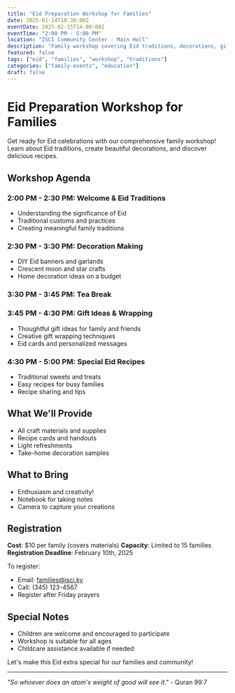 ```yaml
---
title: "Eid Preparation Workshop for Families"
date: 2025-01-24T10:30:00Z
eventDate: 2025-02-15T14:00:00Z
eventTime: "2:00 PM - 5:00 PM"
location: "ISCI Community Center - Main Hall"
description: "Family workshop covering Eid traditions, decorations, gift ideas, and special recipes for the celebration."
featured: false
tags: ["eid", "families", "workshop", "traditions"]
categories: ["family-events", "education"]
draft: false
---
```


# Eid Preparation Workshop for Families

Get ready for Eid celebrations with our comprehensive family workshop! Learn about Eid traditions, create beautiful decorations, and discover delicious recipes.

## Workshop Agenda

### 2:00 PM - 2:30 PM: Welcome & Eid Traditions
- Understanding the significance of Eid
- Traditional customs and practices
- Creating meaningful family traditions

### 2:30 PM - 3:30 PM: Decoration Making
- DIY Eid banners and garlands
- Crescent moon and star crafts
- Home decoration ideas on a budget

### 3:30 PM - 3:45 PM: Tea Break

### 3:45 PM - 4:30 PM: Gift Ideas & Wrapping
- Thoughtful gift ideas for family and friends
- Creative gift wrapping techniques
- Eid cards and personalized messages

### 4:30 PM - 5:00 PM: Special Eid Recipes
- Traditional sweets and treats
- Easy recipes for busy families
- Recipe sharing and tips

## What We'll Provide

- All craft materials and supplies
- Recipe cards and handouts
- Light refreshments
- Take-home decoration samples

## What to Bring

- Enthusiasm and creativity!
- Notebook for taking notes
- Camera to capture your creations

## Registration

**Cost**: $10 per family (covers materials)
**Capacity**: Limited to 15 families
**Registration Deadline**: February 10th, 2025

To register:
- Email: families@isci.ky
- Call: (345) 123-4567
- Register after Friday prayers

## Special Notes

- Children are welcome and encouraged to participate
- Workshop is suitable for all ages
- Childcare assistance available if needed

Let's make this Eid extra special for our families and community!

---

*"So whoever does an atom's weight of good will see it."* - Quran 99:7
